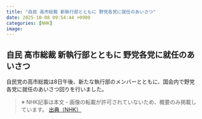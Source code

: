 ```yaml
---
title: "自民 高市総裁 新執行部とともに 野党各党に就任のあいさつ"
date: 2025-10-08 09:54:44 +0900
categories: [NHK]
image: 
---
```

## 自民 高市総裁 新執行部とともに 野党各党に就任のあいさつ

自民党の高市総裁は8日午後、新たな執行部のメンバーとともに、国会内で野党各党に就任のあいさつ回りを行いました。

> ※ NHK記事は本文・画像の転載が許可されていないため、概要のみ掲載しています。
[出典（NHK）](http://www3.nhk.or.jp/news/html/20251008/k10014944821000.html)
